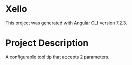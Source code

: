 # Xello

This project was generated with [Angular CLI](https://github.com/angular/angular-cli) version 7.2.3.

# Project Description

A configurable tool tip that accepts 2 parameters.
